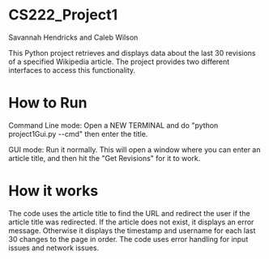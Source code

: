 # CS222_Project1
Savannah Hendricks and Caleb Wilson 

This Python project retrieves and displays data about the last 30 revisions of a specified Wikipedia article. The project provides two different interfaces to access this functionality.

# How to Run
Command Line mode:
Open a NEW TERMINAL and do "python project1Gui.py --cmd" then enter the title.

GUI mode:
Run it normally. This will open a window where you can enter an article title, and then hit the "Get Revisions" for it to work.

# How it works
The code uses the article title to find the URL and redirect the user if the article title was redirected. If the article does not exist, it displays an error message. Otherwise it displays the timestamp and username for each last 30 changes to the page in order. The code uses error handling for input issues and network issues. 
